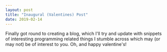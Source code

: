```yaml
---
layout: post
title: "Inaugural (Valentines) Post"
date: 2019-02-14
---
```


Finally got round to creating a blog, which I'll try and update with snippets of interesting programming related things I stumble across which may (or may not) be of interest to you.
Oh, and happy valentine's!
